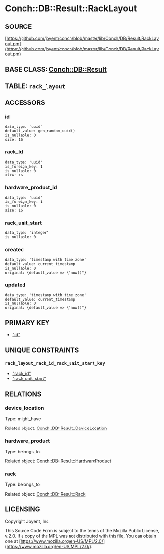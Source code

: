 # Conch::DB::Result::RackLayout

## SOURCE

[https://github.com/joyent/conch/blob/master/lib/Conch/DB/Result/RackLayout.pm](https://github.com/joyent/conch/blob/master/lib/Conch/DB/Result/RackLayout.pm)

## BASE CLASS: [Conch::DB::Result](../modules/Conch%3A%3ADB%3A%3AResult)

## TABLE: `rack_layout`

## ACCESSORS

### id

```
data_type: 'uuid'
default_value: gen_random_uuid()
is_nullable: 0
size: 16
```

### rack\_id

```
data_type: 'uuid'
is_foreign_key: 1
is_nullable: 0
size: 16
```

### hardware\_product\_id

```
data_type: 'uuid'
is_foreign_key: 1
is_nullable: 0
size: 16
```

### rack\_unit\_start

```
data_type: 'integer'
is_nullable: 0
```

### created

```
data_type: 'timestamp with time zone'
default_value: current_timestamp
is_nullable: 0
original: {default_value => \"now()"}
```

### updated

```
data_type: 'timestamp with time zone'
default_value: current_timestamp
is_nullable: 0
original: {default_value => \"now()"}
```

## PRIMARY KEY

- ["id"](#id)

## UNIQUE CONSTRAINTS

### `rack_layout_rack_id_rack_unit_start_key`

- ["rack\_id"](#rack_id)
- ["rack\_unit\_start"](#rack_unit_start)

## RELATIONS

### device\_location

Type: might\_have

Related object: [Conch::DB::Result::DeviceLocation](../modules/Conch%3A%3ADB%3A%3AResult%3A%3ADeviceLocation)

### hardware\_product

Type: belongs\_to

Related object: [Conch::DB::Result::HardwareProduct](../modules/Conch%3A%3ADB%3A%3AResult%3A%3AHardwareProduct)

### rack

Type: belongs\_to

Related object: [Conch::DB::Result::Rack](../modules/Conch%3A%3ADB%3A%3AResult%3A%3ARack)

## LICENSING

Copyright Joyent, Inc.

This Source Code Form is subject to the terms of the Mozilla Public License,
v.2.0. If a copy of the MPL was not distributed with this file, You can obtain
one at [https://www.mozilla.org/en-US/MPL/2.0/](https://www.mozilla.org/en-US/MPL/2.0/).
